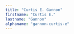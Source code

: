 ```yaml
---
title: "Curtis E. Gannon"
firstname: "Curtis E."
lastname: "Gannon"
alphaname: "gannon-curtis-e"
---
```

